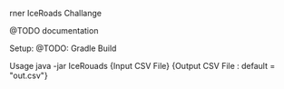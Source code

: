 rner IceRoads Challange

@TODO documentation

Setup: @TODO: Gradle Build

Usage java -jar IceRouads {Input CSV File} {Output CSV File : default = "out.csv"}
